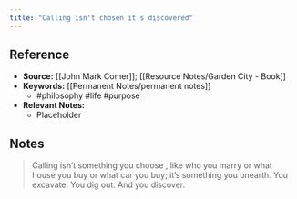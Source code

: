 ```yaml
---
title: "Calling isn't chosen it's discovered"
---
```

## Reference
- **Source:** [[John Mark Comer]]; [[Resource Notes/Garden City - Book]]
- **Keywords:** [[Permanent Notes/permanent notes]]
	- #philosophy #life #purpose
- **Relevant Notes:**
	- Placeholder
## Notes
> Calling isn’t something you choose , like who you marry or what house you buy or what car you buy; it’s something you unearth. You excavate. You dig out. And you discover.